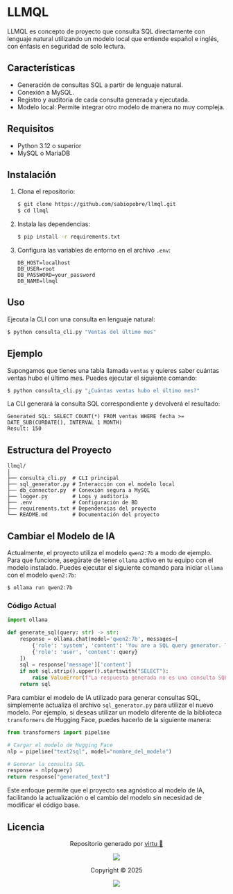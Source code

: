 # LLMQL

LLMQL es concepto de proyecto que consulta SQL directamente con lenguaje natural utilizando un modelo local que entiende español e inglés, con énfasis en seguridad de solo lectura.

## Características

- Generación de consultas SQL a partir de lenguaje natural.
- Conexión a MySQL.
- Registro y auditoría de cada consulta generada y ejecutada.
- Modelo local: Permite integrar otro modelo de manera no muy compleja.

## Requisitos

- Python 3.12 o superior
- MySQL o MariaDB

## Instalación

1. Clona el repositorio:

    ```bash
    $ git clone https://github.com/sabiopobre/llmql.git
    $ cd llmql
    ```

2. Instala las dependencias:

    ```bash
    $ pip install -r requirements.txt
    ```

3. Configura las variables de entorno en el archivo `.env`:

    ```plaintext
    DB_HOST=localhost
    DB_USER=root
    DB_PASSWORD=your_password
    DB_NAME=llmql
    ```

## Uso

Ejecuta la CLI con una consulta en lenguaje natural:

```bash
$ python consulta_cli.py "Ventas del último mes"
```

## Ejemplo

Supongamos que tienes una tabla llamada `ventas` y quieres saber cuántas ventas hubo el último mes. Puedes ejecutar el siguiente comando:

```bash
$ python consulta_cli.py "¿Cuántas ventas hubo el último mes?"
```

La CLI generará la consulta SQL correspondiente y devolverá el resultado:

```plaintext
Generated SQL: SELECT COUNT(*) FROM ventas WHERE fecha >= DATE_SUB(CURDATE(), INTERVAL 1 MONTH)
Result: 150
```

## Estructura del Proyecto

```
llmql/
│
├── consulta_cli.py  # CLI principal
├── sql_generator.py # Interacción con el modelo local
├── db_connector.py  # Conexión segura a MySQL
├── logger.py        # Logs y auditoría
├── .env             # Configuración de BD
├── requirements.txt # Dependencias del proyecto
└── README.md        # Documentación del proyecto
```

## Cambiar el Modelo de IA

Actualmente, el proyecto utiliza el modelo `qwen2:7b` a modo de ejemplo. Para que funcione, asegúrate de tener `ollama` activo en tu equipo con el modelo instalado. Puedes ejecutar el siguiente comando para iniciar `ollama` con el modelo `qwen2:7b`:

```bash
$ ollama run qwen2:7b
```

### Código Actual

```python
import ollama

def generate_sql(query: str) -> str:
    response = ollama.chat(model='qwen2:7b', messages=[
        {'role': 'system', 'content': 'You are a SQL query generator. Translate the following natural language query into a SQL query. The SQL query should start with "SELECT" and be valid SQL syntax.'},
        {'role': 'user', 'content': query}
    ])
    sql = response['message']['content']
    if not sql.strip().upper().startswith("SELECT"):
        raise ValueError(f"La respuesta generada no es una consulta SQL válida: {sql}")
    return sql
```

Para cambiar el modelo de IA utilizado para generar consultas SQL, simplemente actualiza el archivo `sql_generator.py` para utilizar el nuevo modelo. Por ejemplo, si deseas utilizar un modelo diferente de la biblioteca `transformers` de Hugging Face, puedes hacerlo de la siguiente manera:

```python
from transformers import pipeline

# Cargar el modelo de Hugging Face
nlp = pipeline("text2sql", model="nombre_del_modelo")

# Generar la consulta SQL
response = nlp(query)
return response["generated_text"]
```

Este enfoque permite que el proyecto sea agnóstico al modelo de IA, facilitando la actualización o el cambio del modelo sin necesidad de modificar el código base.

## Licencia

<p align="center">
	Repositorio generado por <a href="https://github.com/virtuanista" target="_blank">virtu 🎣</a>
</p>

<p align="center">
	<img src="https://open.soniditos.com/cat_footer.svg" />
</p>

<p align="center">
	Copyright &copy; 2025
</p>

<p align="center">
	<a href="/LICENSE"><img src="https://img.shields.io/static/v1.svg?style=for-the-badge&label=License&message=MIT&logoColor=d9e0ee&colorA=363a4f&colorB=b7bdf8"/></a>
</p>
